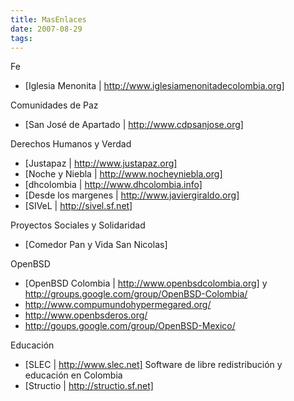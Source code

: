 ```yaml
---
title: MasEnlaces
date: 2007-08-29
tags:
---
```

Fe
* [Iglesia Menonita | http://www.iglesiamenonitadecolombia.org]

Comunidades de Paz
* [San José de Apartado | http://www.cdpsanjose.org]

Derechos Humanos y Verdad
* [Justapaz | http://www.justapaz.org]
* [Noche y Niebla | http://www.nocheyniebla.org]
* [dhcolombia | http://www.dhcolombia.info]
* [Desde los margenes | http://www.javiergiraldo.org]
* [SIVeL | http://sivel.sf.net]

Proyectos Sociales y Solidaridad
* [Comedor Pan y Vida San Nicolas]

OpenBSD
* [OpenBSD Colombia | http://www.openbsdcolombia.org] y http://groups.google.com/group/OpenBSD-Colombia/
* http://www.compumundohypermegared.org/
* http://www.openbsderos.org/
* http://goups.google.com/group/OpenBSD-Mexico/

Educación
* [SLEC | http://www.slec.net] Software de libre redistribución y educación en Colombia
* [Structio | http://structio.sf.net]

